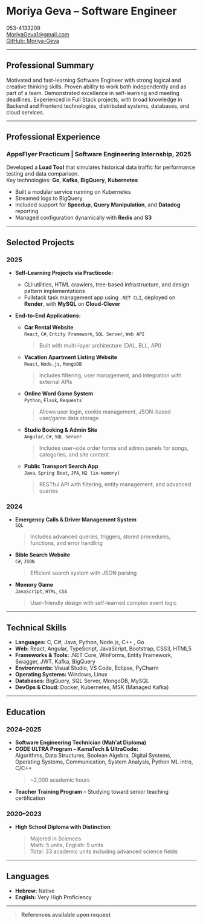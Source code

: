 # Moriya Geva – Software Engineer  
053-4133209  
MoriyaGeva1@gmail.com  
[GitHub: Moriya-Geva](https://github.com/Moriya-Geva)

---

##  Professional Summary
Motivated and fast-learning Software Engineer with strong logical and creative thinking skills. Proven ability to work both independently and as part of a team. Demonstrated excellence in self-learning and meeting deadlines. Experienced in Full Stack projects, with broad knowledge in Backend and Frontend technologies, distributed systems, databases, and cloud services.

---

## Professional Experience

### AppsFlyer Practicum | Software Engineering Internship, 2025
Developed a **Load Tool** that simulates historical data traffic for performance testing and data comparison.  
Key technologies: **Go**, **Kafka**, **BigQuery**, **Kubernetes**  
- Built a modular service running on Kubernetes  
- Streamed logs to BigQuery  
- Included support for **Speedup**, **Query Manipulation**, and **Datadog** reporting  
- Managed configuration dynamically with **Redis** and **S3**

---

##  Selected Projects

### 2025

- **Self-Learning Projects via Practicode:**
  - CLI utilities, HTML crawlers, tree-based infrastructure, and design pattern implementations
  - Fullstack task management app using `.NET CLI`, deployed on **Render**, with **MySQL** on **Cloud-Clever**

- **End-to-End Applications:**
  - **Car Rental Website**  
    `React`, `C#`, `Entity Framework`, `SQL Server`, `Web API`  
    > Built with multi-layer architecture (DAL, BLL, API)

  - **Vacation Apartment Listing Website**  
    `React`, `Node.js`, `MongoDB`  
    > Includes filtering, user management, and integration with external APIs

  - **Online Word Game System**  
    `Python`, `Flask`, `Requests`  
    > Allows user login, cookie management, JSON-based user/game data storage

  - **Studio Booking & Admin Site**  
    `Angular`, `C#`, `SQL Server`  
    > Includes user-side order forms and admin panels for songs, categories, and site content

  - **Public Transport Search App**  
    `Java`, `Spring Boot`, `JPA`, `H2 (in-memory)`  
    > RESTful API with filtering, entity management, and advanced queries

### 2024

- **Emergency Calls & Driver Management System**  
  `SQL`  
  > Includes advanced queries, triggers, stored procedures, functions, and error handling

- **Bible Search Website**  
  `C#`, `JSON`  
  > Efficient search system with JSON parsing

- **Memory Game**  
  `JavaScript`, `HTML`, `CSS`  
  > User-friendly design with self-learned complex event logic

---

##  Technical Skills

- **Languages:** C, C#, Java, Python, Node.js, C++ , Go
- **Web:** React, Angular, TypeScript, JavaScript, Bootstrap, CSS3, HTML5
- **Frameworks & Tools:** .NET Core, WinForms, Entity Framework, Swagger, JWT, Kafka, BigQuery
- **Environments:** Visual Studio, VS Code, Eclipse, PyCharm
- **Operating Systems:** Windows, Linux
- **Databases:** BigQuery, SQL Server, MongoDB, MySQL
- **DevOps & Cloud:** Docker, Kubernetes, MSK (Managed Kafka)

---

##  Education

### 2024–2025

- **Software Engineering Technician (Mah'at Diploma)**  
- **CODE ULTRA Program – KamaTech & UltraCode:**  
  Algorithms, Data Structures, Boolean Algebra, Digital Systems, Operating Systems, Communication, System Analysis, Python ML intro, C/C++
  > ~2,000 academic hours  
- **Teacher Training Program** – Studying toward senior teaching certification

### 2020–2023

- **High School Diploma with Distinction**  
  > Majored in Sciences  
  > Math: 5 units, English: 5 units  
  > Total: 33 academic units including advanced science fields

---

##  Languages

- **Hebrew:** Native  
- **English:** Very High Proficiency

---

> **References available upon request**


